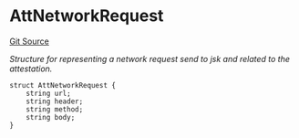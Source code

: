 # AttNetworkRequest
[Git Source](https://github.com/primus-labs/zkTLS-contracts/blob/39da5d93e5284e511f38cef54cdf2b68d70d73c9/src/IPrimusZkTLS.sol)

*Structure for representing a network request send to jsk and related to the attestation.*


```solidity
struct AttNetworkRequest {
    string url;
    string header;
    string method;
    string body;
}
```

